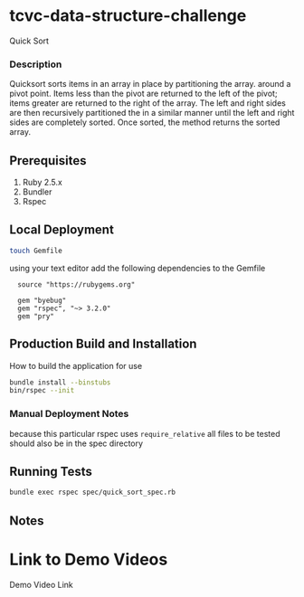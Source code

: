# tcvc-data-structure-challenge
Quick Sort

### Description

Quicksort sorts items in an array in place by partitioning the array.
around a pivot point. Items less than the pivot are returned to the left 
of the pivot; items greater are returned to the right of the array.
The left and right sides are then recursively partitioned the
in a similar manner until the left and right sides are completely
sorted. Once sorted, the method returns the sorted array.

## Prerequisites
1. Ruby 2.5.x
2. Bundler
3. Rspec

## Local Deployment
```bash
touch Gemfile
```
using your text editor add the following dependencies to the Gemfile

```
  source "https://rubygems.org"

  gem "byebug"
  gem "rspec", "~> 3.2.0"
  gem "pry"
```


## Production Build and Installation
How to build the application for use
```bash
bundle install --binstubs
bin/rspec --init
```

### Manual Deployment Notes
because this particular rspec uses `require_relative` 
all files to be tested should also be in the spec directory

## Running Tests
```bash
bundle exec rspec spec/quick_sort_spec.rb
```
## Notes

# Link to Demo Videos
Demo Video Link
